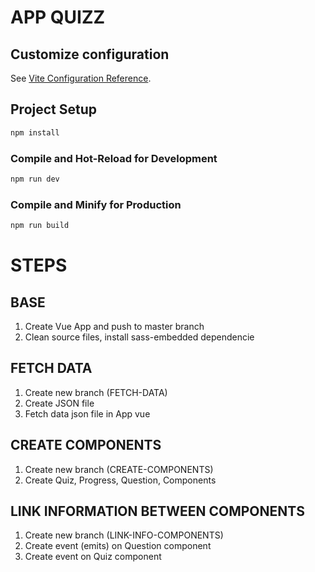 # APP QUIZZ #

## Customize configuration

See [Vite Configuration Reference](https://vitejs.dev/config/).

## Project Setup

```sh
npm install
```

### Compile and Hot-Reload for Development

```sh
npm run dev
```

### Compile and Minify for Production

```sh
npm run build
```



# STEPS

## BASE

1. Create Vue App and push to master branch
2. Clean source files, install sass-embedded dependencie

## FETCH DATA
1. Create new branch (FETCH-DATA)
2. Create JSON file
3. Fetch data json file in App vue

## CREATE COMPONENTS
1. Create new branch (CREATE-COMPONENTS)
2. Create Quiz, Progress, Question, Components

## LINK INFORMATION BETWEEN COMPONENTS
1. Create new branch (LINK-INFO-COMPONENTS)
2. Create event (emits) on Question component
3. Create event on Quiz component